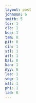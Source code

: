 ```yaml
---
layout: post
johnson: 6
smith: 5
tor: 1
cle: 1
bos: 1
tam: 0
pit: 0
cin: 1
stl: 1
atl: 1
bal: 0
kan: 1
nyy: 0
laa: 1
sdg: 1
was: 1
phi: 1
lad: 0
---
```

